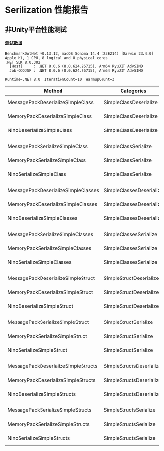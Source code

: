 # Serilization 性能报告

## 非Unity平台性能测试

#### [**测试数据**](/src/Nino.Benchmark/Data.cs)

```
BenchmarkDotNet v0.13.12, macOS Sonoma 14.4 (23E214) [Darwin 23.4.0]
Apple M1, 1 CPU, 8 logical and 8 physical cores
.NET SDK 8.0.302
  [Host]     : .NET 8.0.6 (8.0.624.26715), Arm64 RyuJIT AdvSIMD
  Job-QCQJSF : .NET 8.0.6 (8.0.624.26715), Arm64 RyuJIT AdvSIMD

Runtime=.NET 8.0  IterationCount=10  WarmupCount=3  
```

| Method                              | Categories               | Mean           | Error       | StdDev      | Median         | Min            | Max            | Ratio | RatioSD | Payload  |
| ----------------------------------- | ------------------------ | --------------:| -----------:| -----------:| --------------:| --------------:| --------------:| -----:| -------:| --------:|
| MessagePackDeserializeSimpleClass   | SimpleClassDeserialize   | 1,148.2660 ns  | 8.8036 ns   | 4.6045 ns   | 1,149.4530 ns  | 1,139.8289 ns  | 1,154.8804 ns  | 1.00  | 0.00    | -        |
| MemoryPackDeserializeSimpleClass    | SimpleClassDeserialize   | 449.8288 ns    | 80.2214 ns  | 53.0615 ns  | 417.1767 ns    | 414.1244 ns    | 552.1924 ns    | 0.40  | 0.05    | -        |
| NinoDeserializeSimpleClass          | SimpleClassDeserialize   | 298.9580 ns    | 4.5691 ns   | 2.3897 ns   | 297.8766 ns    | 296.8175 ns    | 302.7422 ns    | 0.26  | 0.00    | -        |
|                                     |                          |                |             |             |                |                |                |       |         |          |
| MessagePackSerializeSimpleClass     | SimpleClassSerialize     | 1,296.4875 ns  | 8.5089 ns   | 5.6281 ns   | 1,294.8236 ns  | 1,288.4005 ns  | 1,308.2755 ns  | 1.00  | 0.00    | 674 B    |
| MemoryPackSerializeSimpleClass      | SimpleClassSerialize     | 425.2460 ns    | 13.3104 ns  | 7.9208 ns   | 422.3036 ns    | 419.2683 ns    | 443.3696 ns    | 0.33  | 0.01    | 730 B    |
| NinoSerializeSimpleClass            | SimpleClassSerialize     | 207.5860 ns    | 2.8659 ns   | 1.7055 ns   | 207.1263 ns    | 205.9621 ns    | 211.1342 ns    | 0.16  | 0.00    | 738 B    |
|                                     |                          |                |             |             |                |                |                |       |         |          |
| MessagePackDeserializeSimpleClasses | SimpleClassesDeserialize | 34,063.6150 ns | 188.5014 ns | 112.1741 ns | 34,046.4960 ns | 33,931.1091 ns | 34,243.4489 ns | 1.00  | 0.00    | -        |
| MemoryPackDeserializeSimpleClasses  | SimpleClassesDeserialize | 12,436.6578 ns | 230.5653 ns | 137.2057 ns | 12,428.7631 ns | 12,297.8020 ns | 12,669.8284 ns | 0.37  | 0.00    | -        |
| NinoDeserializeSimpleClasses        | SimpleClassesDeserialize | 9,177.5588 ns  | 48.4882 ns  | 25.3603 ns  | 9,178.1489 ns  | 9,129.7035 ns  | 9,208.5476 ns  | 0.27  | 0.00    | -        |
|                                     |                          |                |             |             |                |                |                |       |         |          |
| MessagePackSerializeSimpleClasses   | SimpleClassesSerialize   | 37,935.0473 ns | 122.6102 ns | 72.9634 ns  | 37,967.4072 ns | 37,833.4935 ns | 38,030.5862 ns | 1.00  | 0.00    | 19.75 KB |
| MemoryPackSerializeSimpleClasses    | SimpleClassesSerialize   | 12,568.2318 ns | 167.2008 ns | 99.4985 ns  | 12,513.6725 ns | 12,480.6849 ns | 12,734.0075 ns | 0.33  | 0.00    | 21.39 KB |
| NinoSerializeSimpleClasses          | SimpleClassesSerialize   | 5,404.4797 ns  | 24.6760 ns  | 12.9060 ns  | 5,401.7556 ns  | 5,388.4586 ns  | 5,423.2680 ns  | 0.14  | 0.00    | 21.63 KB |
|                                     |                          |                |             |             |                |                |                |       |         |          |
| MessagePackDeserializeSimpleStruct  | SimpleStructDeserialize  | 47.3220 ns     | 0.1848 ns   | 0.1100 ns   | 47.3206 ns     | 47.1874 ns     | 47.5376 ns     | 1.00  | 0.00    | -        |
| MemoryPackDeserializeSimpleStruct   | SimpleStructDeserialize  | 1.5991 ns      | 0.0052 ns   | 0.0031 ns   | 1.5996 ns      | 1.5946 ns      | 1.6045 ns      | 0.03  | 0.00    | -        |
| NinoDeserializeSimpleStruct         | SimpleStructDeserialize  | 0.5910 ns      | 0.0424 ns   | 0.0280 ns   | 0.5705 ns      | 0.5690 ns      | 0.6393 ns      | 0.01  | 0.00    | -        |
|                                     |                          |                |             |             |                |                |                |       |         |          |
| MessagePackSerializeSimpleStruct    | SimpleStructSerialize    | 93.2237 ns     | 0.0910 ns   | 0.0602 ns   | 93.2200 ns     | 93.1300 ns     | 93.3208 ns     | 1.00  | 0.00    | 16 B     |
| MemoryPackSerializeSimpleStruct     | SimpleStructSerialize    | 4.2233 ns      | 0.0841 ns   | 0.0500 ns   | 4.2158 ns      | 4.1699 ns      | 4.3188 ns      | 0.05  | 0.00    | 16 B     |
| NinoSerializeSimpleStruct           | SimpleStructSerialize    | 4.1687 ns      | 2.1087 ns   | 1.3948 ns   | 3.2187 ns      | 3.1891 ns      | 6.9510 ns      | 0.04  | 0.01    | 16 B     |
|                                     |                          |                |             |             |                |                |                |       |         |          |
| MessagePackDeserializeSimpleStructs | SimpleStructsDeserialize | 924.2507 ns    | 91.8532 ns  | 54.6604 ns  | 895.5899 ns    | 872.0001 ns    | 1,039.7354 ns  | 1.00  | 0.00    | -        |
| MemoryPackDeserializeSimpleStructs  | SimpleStructsDeserialize | 53.9092 ns     | 12.0889 ns  | 7.9961 ns   | 49.8358 ns     | 48.1084 ns     | 68.8055 ns     | 0.06  | 0.01    | -        |
| NinoDeserializeSimpleStructs        | SimpleStructsDeserialize | 31.7620 ns     | 0.4291 ns   | 0.2554 ns   | 31.6444 ns     | 31.4062 ns     | 32.0834 ns     | 0.03  | 0.00    | -        |
|                                     |                          |                |             |             |                |                |                |       |         |          |
| MessagePackSerializeSimpleStructs   | SimpleStructsSerialize   | 2,264.9154 ns  | 2.6982 ns   | 1.7847 ns   | 2,264.6615 ns  | 2,262.4969 ns  | 2,267.9900 ns  | 1.00  | 0.00    | 483 B    |
| MemoryPackSerializeSimpleStructs    | SimpleStructsSerialize   | 36.5122 ns     | 0.8214 ns   | 0.4296 ns   | 36.5239 ns     | 35.8662 ns     | 37.0155 ns     | 0.02  | 0.00    | 484 B    |
| NinoSerializeSimpleStructs          | SimpleStructsSerialize   | 29.5231 ns     | 0.4328 ns   | 0.2863 ns   | 29.4973 ns     | 29.1184 ns     | 30.0484 ns     | 0.01  | 0.00    | 486 B    |
